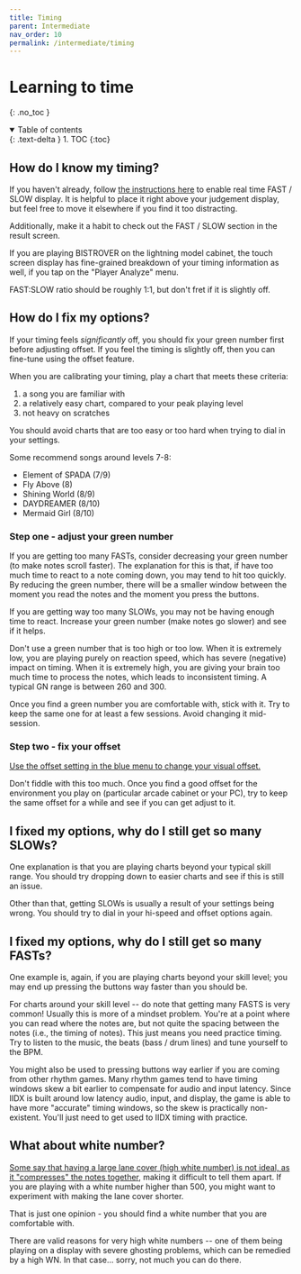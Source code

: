 ```yaml
---
title: Timing
parent: Intermediate
nav_order: 10
permalink: /intermediate/timing
---
```


# Learning to time
{: .no_toc }

<details open markdown="block">
  <summary>
    Table of contents
  </summary>
  {: .text-delta }
1. TOC
{:toc}
</details>

## How do I know my timing?

If you haven't already, follow [the instructions here](/beginner/option2#timing-display-fastslow) to enable real time FAST / SLOW display. It is helpful to place it right above your judgement display, but feel free to move it elsewhere if you find it too distracting.

Additionally, make it a habit to check out the FAST / SLOW section in the result screen.

If you are playing BISTROVER on the lightning model cabinet, the touch screen display has fine-grained breakdown of your timing information as well, if you tap on the "Player Analyze" menu.

FAST:SLOW ratio should be roughly 1:1, but don't fret if it is slightly off.

## How do I fix my options?

If your timing feels *significantly* off, you should fix your green number first before adjusting offset. If you feel the timing is slightly off, then you can fine-tune using the offset feature.

When you are calibrating your timing, play a chart that meets these criteria:

1. a song you are familiar with
1. a relatively easy chart, compared to your peak playing level
1. not heavy on scratches

You should avoid charts that are too easy or too hard when trying to dial in your settings.

Some recommend songs around levels 7-8:
* Element of SPADA (7/9)
* Fly Above (8)
* Shining World (8/9)
* DAYDREAMER (8/10)
* Mermaid Girl (8/10)

### Step one - adjust your green number

If you are getting too many FASTs, consider decreasing your green number (to make notes scroll faster). The explanation for this is that, if have too much time to react to a note coming down, you may tend to hit too quickly. By reducing the green number, there will be a smaller window between the moment you read the notes and the moment you press the buttons.

If you are getting way too many SLOWs, you may not be having enough time to react. Increase your green number (make notes go slower) and see if it helps.

Don't use a green number that is too high or too low. When it is extremely low, you are playing purely on reaction speed, which has severe (negative) impact on timing. When it is extremely high, you are giving your brain too much time to process the notes, which leads to inconsistent timing. A typical GN range is between 260 and 300.

Once you find a green number you are comfortable with, stick with it. Try to keep the same one for at least a few sessions. Avoid changing it mid-session.

### Step two - fix your offset

[Use the offset setting in the blue menu to change your visual offset.](/beginner/option2#offset-adjustment)

Don't fiddle with this too much. Once you find a good offset for the environment you play on (particular arcade cabinet or your PC), try to keep the same offset for a while and see if you can get adjust to it.

## I fixed my options, why do I still get so many SLOWs?

One explanation is that you are playing charts beyond your typical skill range. You should try dropping down to easier charts and see if this is still an issue.

Other than that, getting SLOWs is usually a result of your settings being wrong. You should try to dial in your hi-speed and offset options again.

## I fixed my options, why do I still get so many FASTs?

One example is, again, if you are playing charts beyond your skill level; you may end up pressing the buttons way faster than you should be.

For charts around your skill level -- do note that getting many FASTS is very common! Usually this is more of a mindset problem. You're at a point where you can read where the notes are, but not quite the spacing between the notes (i.e., the timing of notes). This just means you need practice timing. Try to listen to the music, the beats (bass / drum lines) and tune yourself to the BPM.

You might also be used to pressing buttons way earlier if you are coming from other rhythm games. Many rhythm games tend to have timing windows skew a bit earlier to compensate for audio and input latency. Since IIDX is built around low latency audio, input, and display, the game is able to have more "accurate" timing windows, so the skew is practically non-existent. You'll just need to get used to IIDX timing with practice.

## What about white number?

[Some say that having a large lane cover (high white number) is not ideal, as it "compresses" the notes together](https://the-safari.com/3103), making it difficult to tell them apart. If you are playing with a white number higher than 500, you might want to experiment with making the lane cover shorter.

That is just one opinion - you should find a white number that you are comfortable with.

There are valid reasons for very high white numbers -- one of them being playing on a display with severe ghosting problems, which can be remedied by a high WN. In that case... sorry, not much you can do there.
